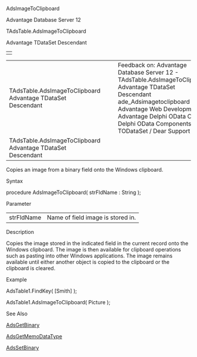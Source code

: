 AdsImageToClipboard




Advantage Database Server 12  

TAdsTable.AdsImageToClipboard

Advantage TDataSet Descendant

|  |
| --- |
|  |

|  |  |  |  |  |
| --- | --- | --- | --- | --- |
| TAdsTable.AdsImageToClipboard  Advantage TDataSet Descendant |  |  | Feedback on: Advantage Database Server 12 - TAdsTable.AdsImageToClipboard Advantage TDataSet Descendant ade\_Adsimagetoclipboard Advantage Web Development > Advantage Delphi OData Client > Delphi OData Components > TODataSet / Dear Support Staff, |  |
| TAdsTable.AdsImageToClipboard  Advantage TDataSet Descendant |  |  |  |  |

Copies an image from a binary field onto the Windows clipboard.

Syntax

procedure AdsImageToClipboard( strFldName : String );

Parameter

|  |  |
| --- | --- |
| strFldName | Name of field image is stored in. |

Description

Copies the image stored in the indicated field in the current record onto the Windows clipboard. The image is then available for clipboard operations such as pasting into other Windows applications. The image remains available until either another object is copied to the clipboard or the clipboard is cleared.

Example

AdsTable1.FindKey( [Smith] );

AdsTable1.AdsImageToClipboard( Picture );

See Also

[AdsGetBinary](ade_adsgetbinary.htm)

[AdsGetMemoDataType](ade_adsgetmemodatatype.htm)

[AdsSetBinary](ade_adssetbinary.htm)